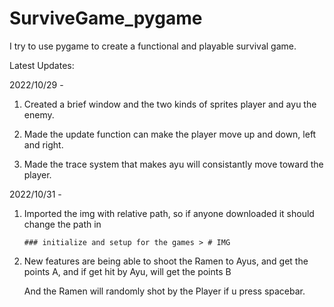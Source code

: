 # SurviveGame_pygame
I try to use pygame to create a functional and playable survival game.

Latest Updates:

2022/10/29 - 

  1. Created a brief window and the two kinds of sprites player and ayu the enemy.
  
  2. Made the update function can make the player move up and down, left and right.
  
  3. Made the trace system that makes ayu will consistantly move toward the player.

2022/10/31 -

  1. Imported the img with relative path, so if anyone downloaded it should change the path in 
     
     ```### initialize and setup for the games > # IMG```
  
  2. New features are being able to shoot the Ramen to Ayus, and get the points A, and if get hit by Ayu, will get the points B
    
     And the Ramen will randomly shot by the Player if u press spacebar.
  
